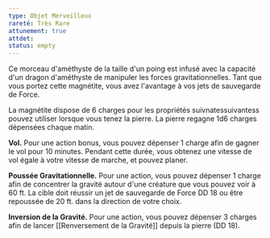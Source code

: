 ```yaml
---
type: Objet Merveilleux
rareté: Très Rare
attunement: true
attdet:
status: empty
---
```


Ce morceau d'améthyste de la taille d'un poing est infusé avec la capacité d'un dragon d'améthyste de manipuler les forces gravitationnelles. Tant que vous portez cette magnétite, vous avez l'avantage à vos jets de sauvegarde de Force.

La magnétite dispose de 6 charges pour les propriétés suivnatessuivantess pouvez utiliser lorsque vous tenez la pierre. La pierre regagne 1d6 charges dépensées chaque matin.

**Vol.** Pour une action bonus, vous pouvez dépenser 1 charge afin de gagner le vol pour 10 minutes. Pendant cette durée, vous obtenez une vitesse de vol égale à votre vitesse de marche, et pouvez planer.

**Poussée Gravitationnelle.** Pour une action, vous pouvez dépenser 1 charge afin de concentrer la gravité autour d'une créature que vous pouvez voir à 60 ft. La cible doit réussir un jet de sauvegarde de Force DD 18 ou être repoussée de 20 ft. dans la direction de votre choix.

**Inversion de la Gravité.** Pour une action, vous pouvez dépenser 3 charges afin de lancer [[Renversement de la Gravité]] depuis la pierre (DD 18).
